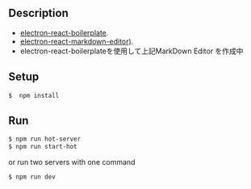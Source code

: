 ## Description

- [electron-react-boilerplate](https://github.com/chentsulin/electron-react-boilerplate).
- [electron-react-markdown-editor)](hhttps://github.com/uraway/electron-react-markdown-editor).  
- electron-react-boilerplateを使用して上記MarkDown Editor を作成中

## Setup

```bash
$  npm install
```
## Run

```bash
$ npm run hot-server
$ npm run start-hot
```

or run two servers with one command

```bash
$ npm run dev
```
